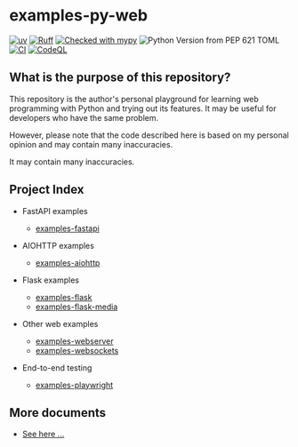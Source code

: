 # examples-py-web

[![uv](https://img.shields.io/endpoint?url=https://raw.githubusercontent.com/astral-sh/uv/main/assets/badge/v0.json)](https://github.com/astral-sh/uv)
[![Ruff](https://img.shields.io/endpoint?url=https://raw.githubusercontent.com/astral-sh/ruff/main/assets/badge/v2.json)](https://github.com/astral-sh/ruff)
[![Checked with mypy](https://www.mypy-lang.org/static/mypy_badge.svg)](https://mypy-lang.org/)
![Python Version from PEP 621 TOML](https://img.shields.io/python/required-version-toml?tomlFilePath=https%3A%2F%2Fraw.githubusercontent.com%2Fsuzu-devworks%2Fexamples-py-web%2Frefs%2Fheads%2Fmain%2Fpyproject.toml)
[![CI](https://github.com/suzu-devworks/examples-py-web/actions/workflows/ci.yaml/badge.svg)](https://github.com/suzu-devworks/examples-py-web/actions/workflows/ci.yaml)
[![CodeQL](https://github.com/suzu-devworks/examples-py-web/actions/workflows/codeql.yml/badge.svg)](https://github.com/suzu-devworks/examples-py-web/actions/workflows/codeql.yml)

## What is the purpose of this repository?

This repository is the author's personal playground for learning web programming with Python and trying out its features. It may be useful for developers who have the same problem.

However, please note that the code described here is based on my personal opinion and may contain many inaccuracies.

It may contain many inaccuracies.

## Project Index

- FastAPI examples
  - [examples-fastapi](./packages/examples-fastapi/README.md)

- AIOHTTP examples
  - [examples-aiohttp](./packages/examples-aiohttp/README.md)

- Flask examples
  - [examples-flask](./packages/examples-flask/README.md)
  - [examples-flask-media](./packages/examples-flask-media/README.md)

- Other web examples
  - [examples-webserver](./packages/examples-webserver/README.md)
  - [examples-websockets](./packages/examples-websockets/README.md)

- End-to-end testing
  - [examples-playwright](./packages/examples-playwright/README.md)

## More documents

- [See here ...](./docs/README.md)
